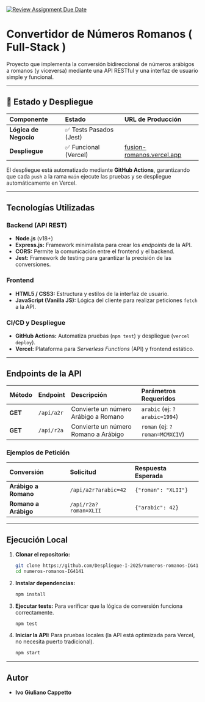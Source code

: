 [![Review Assignment Due Date](https://classroom.github.com/assets/deadline-readme-button-22041afd0340ce965d47ae6ef1cefeee28c7c493a6346c4f15d667ab976d596c.svg)](https://classroom.github.com/a/gJA-GD-V)

#  Convertidor de Números Romanos ( Full-Stack )

Proyecto que implementa la conversión bidireccional de números arábigos a romanos (y viceversa) mediante una API RESTful y una interfaz de usuario simple y funcional.

---

## 🚀 Estado y Despliegue

| Componente | Estado | URL de Producción |
| :--- | :--- | :--- |
| **Lógica de Negocio** | ✅ Tests Pasados (Jest) | |
| **Despliegue** | ✅ Funcional (Vercel) | [fusion-romanos.vercel.app](https://fusion-romanos.vercel.app) |

El despliegue está automatizado mediante **GitHub Actions**, garantizando que cada `push` a la rama `main` ejecute las pruebas y se despliegue automáticamente en Vercel.

---

##  Tecnologías Utilizadas

### Backend (API REST)
* **Node.js** (v18+)
* **Express.js:** Framework minimalista para crear los *endpoints* de la API.
* **CORS:** Permite la comunicación entre el frontend y el backend.
* **Jest:** Framework de testing para garantizar la precisión de las conversiones.

### Frontend
* **HTML5 / CSS3:** Estructura y estilos de la interfaz de usuario.
* **JavaScript (Vanilla JS):** Lógica del cliente para realizar peticiones `fetch` a la API.

### CI/CD y Despliegue
* **GitHub Actions:** Automatiza pruebas (`npm test`) y despliegue (`vercel deploy`).
* **Vercel:** Plataforma para *Serverless Functions* (API) y frontend estático.

---

##  Endpoints de la API

| Método | Endpoint | Descripción | Parámetros Requeridos |
| :--- | :--- | :--- | :--- |
| **GET** | `/api/a2r` | Convierte un número Arábigo a Romano | `arabic` (ej: `?arabic=1994`) |
| **GET** | `/api/r2a` | Convierte un número Romano a Arábigo | `roman` (ej: `?roman=MCMXCIV`) |

### Ejemplos de Petición

| Conversión | Solicitud | Respuesta Esperada |
| :--- | :--- | :--- |
| **Arábigo a Romano** | `/api/a2r?arabic=42` | `{"roman": "XLII"}` |
| **Romano a Arábigo** | `/api/r2a?roman=XLII` | `{"arabic": 42}` |

---

##  Ejecución Local

1. **Clonar el repositorio:**
    ```bash
    git clone https://github.com/Despliegue-I-2025/numeros-romanos-IG4141.git
    cd numeros-romanos-IG4141
    ```
2. **Instalar dependencias:**
    ```bash
    npm install
    ```
3. **Ejecutar tests:** Para verificar que la lógica de conversión funciona correctamente.
    ```bash
    npm test
    ```
4. **Iniciar la API:** Para pruebas locales (la API está optimizada para Vercel, no necesita puerto tradicional).
    ```bash
    npm start
    ```

---

##  Autor

* **Ivo Giuliano Cappetto**
